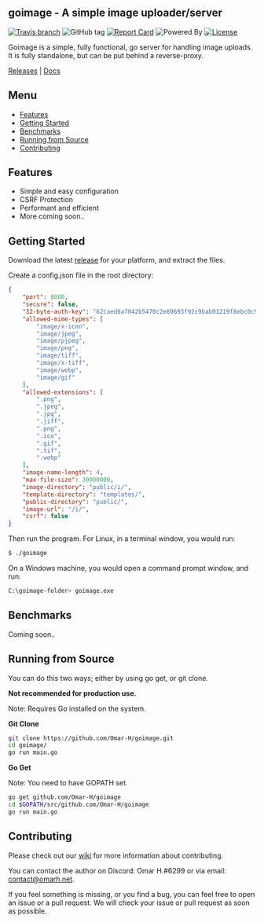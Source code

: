 ## goimage - A simple image uploader/server
[![Travis branch](https://img.shields.io/travis/omar-h/goimage/master.svg?style=flat-square)](https://travis-ci.org/omar-h/goimage)
![GitHub tag](https://img.shields.io/github/release/omar-h/goimage.svg?style=flat-square)
[![Report Card](https://img.shields.io/badge/report%20card-a%2B-c0392b.svg?style=flat-square)](https://goreportcard.com/report/github.com/omar-h/goimage)
![Powered By](https://img.shields.io/badge/powered%20by-go-blue.svg?style=flat-square)
[![License](https://img.shields.io/badge/license-MIT%20License-1abc9c.svg?style=flat-square)](https://github.com/omar-h/goimage/blob/master/LICENSE.txt)

Goimage is a simple, fully functional, go server for handling image uploads. It is fully standalone, but can be put behind a reverse-proxy.

[Releases](https://github.com/omar-h/goimage/releases) | [Docs](https://github.com/omar-h/goimage/wiki)

## Menu
* [Features](#features)
* [Getting Started](#getting-started)
* [Benchmarks](#benchmarks)
* [Running from Source](#running-from-source)
* [Contributing](#contributing)

## Features
* Simple and easy configuration
* CSRF Protection
* Performant and efficient
* More coming soon..

## Getting Started
Download the latest [release](https://github.com/omar-h/goimage/releases) for your platform, and extract the files.

Create a config.json file in the root directory:
```JSON
{
    "port": 8080,
    "secure": false,
    "32-byte-auth-key": "62caed6a7842b5470c2e89693f92c9bab01219f8ebc0c9c0785b97cfd7a68187",
    "allowed-mime-types": [
        "image/x-icon",
        "image/jpeg",
        "image/pjpeg",
        "image/png",
        "image/tiff",
        "image/x-tiff",
        "image/webp",
        "image/gif"
    ],
    "allowed-extensions": [
        ".png",
        ".jpeg",
        ".jpg",
        ".jiff",
        ".png",
        ".ico",
        ".gif",
        ".tif",
        ".webp"
    ],
    "image-name-length": 4,
    "max-file-size": 30000000,
    "image-directory": "public/i/",
    "template-directory": "templates/",
    "public-directory": "public/",
    "image-url": "/i/",
    "csrf": false
}
```

Then run the program.
For Linux, in a terminal window, you would run:
```BASH
$ ./goimage
```
On a Windows machine, you would open a command prompt window, and run:
```BASH
C:\goimage-folder> goimage.exe
```

## Benchmarks
Coming soon..

## Running from Source
You can do this two ways; either by using go get, or git clone.

**Not recommended for production use.**

Note: Requires Go installed on the system.

**Git Clone**

```BASH
git clone https://github.com/Omar-H/goimage.git
cd goimage/
go run main.go
```

**Go Get**

Note: You need to have GOPATH set.
```BASH
go get github.com/Omar-H/goimage
cd $GOPATH/src/github.com/Omar-H/goimage
go run main.go
```

## Contributing
Please check out our [wiki](https://github.com/omar-h/goimage/wiki) for more information about contributing.

You can contact the author on Discord: Omar H.#6299 or via email: [contact@omarh.net](mailto:contact@omarh.net).

If you feel something is missing, or you find a bug, you can feel free to open an issue or a pull request.
We will check your issue or pull request as soon as possible.
